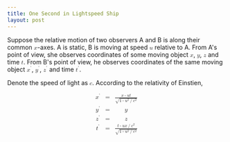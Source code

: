 ```yaml
---
title: One Second in Lightspeed Ship
layout: post
---
```


Suppose the relative motion of two observers A and B is along their common <math><mi>x</mi></math>-axes. A is static, B is moving at speed <math><mi>u</mi></math> relative to A. From A's point of view, she observes coordinates of some moving object <math><mi>x</mi></math>, <math><mi>y</mi></math>, <math><mi>z</mi></math> and time <math><mi>t</mi></math>. From B's point of view, he observes coordinates of the same moving object <math><msup><mi>x</mi><mo>&rsquo;</mo></msup></math>, <math><msup><mi>y</mi><mo>&rsquo;</mo></msup></math>, <math><msup><mi>z</mi><mo>&rsquo;</mo></msup></math> and time <math><msup><mi>t</mi><mo>&rsquo;</mo></msup></math>.

Denote the speed of light as <math><mi>c</mi></math>. According to the relativity of Einstien,

<math display="block">
<mtable>

<mtr>
<mtd>
<msup><mi>x</mi><mo>&rsquo;</mo></msup>
</mtd>
<mtd>
<mo>=</mo>
</mtd>
<mtd>
<mfrac>
<mrow><mi>x</mi><mo>-</mo><mi>u</mi><mi>t</mi></mrow>
<msqrt><mrow><mn>1</mn><mo>-</mo><msup><mi>u</mi><mn>2</mn></msup><mo>/</mo><msup><mi>c</mi><mn>2</mn></msup></mrow></msqrt>
</mfrac>
</mtd>
</mtr>

<mtr>
<mtd>
<msup><mi>y</mi><mo>&rsquo;</mo></msup>
</mtd>
<mtd>
<mo>=</mo>
</mtd>
<mtd>
<mi>y</mi>
</mtd>
</mtr>

<mtr>
<mtd>
<msup><mi>z</mi><mo>&rsquo;</mo></msup>
</mtd>
<mtd>
<mo>=</mo>
</mtd>
<mtd>
<mi>z</mi>
</mtd>
</mtr>

<mtr>
<mtd>
<msup><mi>t</mi><mo>&rsquo;</mo></msup>
</mtd>
<mtd>
<mo>=</mo>
</mtd>
<mtd>
<mfrac>
<mrow><mi>t</mi><mo>-</mo><mi>u</mi><mi>x</mi><mo>/</mo><msup><mi>c</mi><mn>2</mn></msup></mrow>
<msqrt><mrow><mn>1</mn><mo>-</mo><msup><mi>u</mi><mn>2</mn></msup><mo>/</mo><msup><mi>c</mi><mn>2</mn></msup></mrow></msqrt>
</mfrac>
</mtd>
</mtr>

</mtable>
</math>
